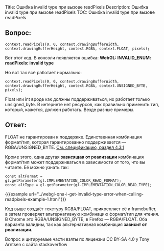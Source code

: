 Title: Ошибка invalid type при вызове readPixels
Description: Ошибка invalid type при вызове readPixels
TOC: Ошибка invalid type при вызове readPixels

## Вопрос:

    context.readPixels(0, 0, context.drawingBufferWidth, context.drawingBufferHeight, context.RGBA, context.FLOAT, pixels);

Вот этот код. В консоли появляется ошибка:
**WebGL: INVALID_ENUM: readPixels: invalid type**

Но вот так всё работает нормально:

    context.readPixels(0, 0, context.drawingBufferWidth, context.drawingBufferHeight, context.RGBA, context.UNSIGNED_BYTE, pixels);

Float или int вроде как должны поддерживаться, но работает только unsigned_byte.
В интернете нет ресурсов, как правильно применить тип, который, кажется, должен работать.
Везде разные примеры.

## Ответ:

FLOAT не гарантирован к поддержке. Единственная комбинация формат/тип, которая гарантированно поддерживается — RGBA/UNSIGNED_BYTE. [См. спецификацию, раздел 4.3.1](https://www.khronos.org/registry/OpenGL/specs/es/2.0/es_full_spec_2.0.pdf)

Кроме этого, одна другая **зависящая от реализации** комбинация формат/тип может поддерживаться в зависимости от того, что вы читаете. Её можно узнать так:

```
const altFormat = gl.getParameter(gl.IMPLEMENTATION_COLOR_READ_FORMAT);
const altType = gl.getParameter(gl.IMPLEMENTATION_COLOR_READ_TYPE);
```

{{{example url="../webgl-qna-i-get-invalid-type-error-when-calling-readpixels-example-1.html"}}}

Код выше создаёт текстуру RGBA/FLOAT, прикрепляет её к framebuffer, а затем проверяет альтернативную комбинацию формат/тип для чтения. В Chrome это RGBA/UNSIGNED_BYTE, в Firefox — RGBA/FLOAT. Оба варианта валидны, так как альтернативная комбинация **зависит от реализации**.



<div class="so">
  <div>Вопрос и цитируемые части взяты по лицензии CC BY-SA 4.0 у
    <a data-href="https://stackoverflow.com/users/6704900">Tony Arntsen</a>
    с сайта
    <a data-href="https://stackoverflow.com/questions/61984296">stackoverflow</a>
  </div>
</div> 